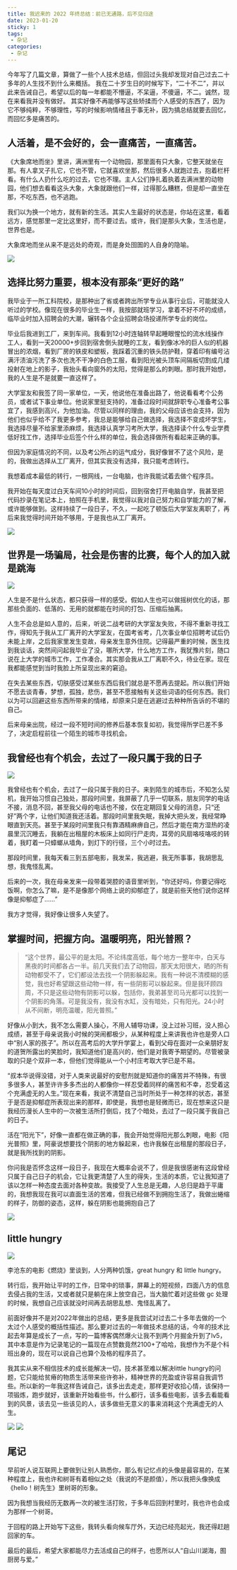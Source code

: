 ```yaml
---
title: 我迟来的 2022 年终总结：前已无通路，后不见归途
date: 2023-01-20
sticky: 1
tags:
 - 杂记
categories: 
 - 杂记
---
```


今年写了几篇文章，算做了一些个人技术总结，但回过头我却发现对自己过去二十多年的人生找不到什么来概括。
我在二十岁生日的时候写下，“二十不二”，并以此来告诫自己，希望以后的每一年都能不懵逼，不呆逼，不傻逼，不二。诚然，现在来看我并没有做好。
其实好像不再能够写这些矫揉而个人感受的东西了，因为它不够纯粹，不够理性，写的时候影响情绪且于事无补，因为搞总结就要去回忆，而回忆多是痛苦的。

## 人活着，是不会好的，会一直痛苦，一直痛苦。

《大象席地而坐》里讲，满洲里有一个动物园，那里面有只大象，它整天就坐在那。有人拿叉子扎它，它也不管，它就喜欢坐那，然后很多人就跑过去，抱着栏杆看。有什么人扔什么吃的过去，它也不理。主人公们挣扎着执着去满洲里的动物园，他们想去看看这头大象，大象就跟他们一样，过得那么糟糕，但是却一直坐在那，不吃东西，也不逃跑。

我们以为换一个地方，就有新的生活。其实人生最好的状态是，你站在这里，看着远方，感觉那里一定比这里好，而不要过去。或许，我们是那头大象，生活也是，世界也是。


大象席地而坐从来不是远处的奇观，而是身处囹圄的人自身的隐喻。

![](./img/elephant2.jpg)

## 选择比努力重要，根本没有那条“更好的路”

我毕业于一所工科院校，是那种出了省或者跨出所学专业从事行业后，可能就没人听过的学校。像现在很多的毕业生一样，我按部就班学习，拿着不好不坏的成绩，临毕业时加入招聘会的大潮，辗转各个企业招聘会场投递所学专业的岗位。

毕业后我进到工厂，来到车间。我看到12小时连轴转早起睡眼惺忪的流水线操作工人，看到一天20000+步回到宿舍倒头就睡的工友，看到像冰冷的巨人似的机器冒出的浓烟，看到厂房的铁皮和塑板，我踩着沉重的铁头防护鞋，穿着印有编号沾满汗渍油污洗了多次也洗不干净的白色工服，看到阳光被头顶车间隔板切割成几缕投射在地上的影子，我抬头看向窗外的太阳，觉得是那么的刺眼。那时我开始想，我的人生是不是就要一直这样了。

大学室友和我签了同一家单位，一天，他说他在准备出路了，他说看看考个公务员，或者试下事业单位。他说家里挺支持的，准备过段时间就辞职专心准备考公事宜了，我感到高兴，为他加油。尽管以同样的理由，我的父母应该也会支持，因为他们也似乎给不了我更多参考，我总是能够给自己做选择，我选择不变成坏学生，我选择尽量不给家里添麻烦，我选择认真学习考所大学，我选择读个什么专业学费低好找工作，选择毕业后签个什么样的单位，我会选择做所有看起来正确的事。

但因为家庭情况的不同，以及考公所占的运气成分，我好像冒不了这个风险，是的，我做出选择从工厂离开，但其实我没有选择，我只能考虑转行。

我想着成本最低的转行，一根网线，一台电脑，也许我能试着去做个程序员。

我开始在每天度过白天车间10小时的时间后，回到宿舍打开电脑自学，我甚至把代码抄录在笔记本上，拍照在手机里，我觉得以我对自己努力和自学能力的了解，或许能够做到。这样持续了一段日子，不久，一起吃了顿饭后大学室友离职了，再后来我觉得时间开始不够用，于是我也从工厂离开。

![](./img/huanghun.jpg)

## 世界是一场骗局，社会是伤害的比赛，每个人的加入就是跳海

![](img/parasite.jpg)

人生是不是什么状态，都只获得一样的感受。假如人生也可以做摇树优化的话，那那些负面的、低落的、无用的就都能在时间的打包、压缩后抽离。

人生不会总是如人意的，后来，听说二战考研的大学室友失败，不得不重新寻找工作，得知先于我从工厂离开的大学室友，在国考省考，几次事业单位招聘考试后仍未能上岸，之后我家里发生变故，母亲发生意外住院。记得最严重的时候，医生找到我谈话，突然间问起我毕业了没，哪所大学，什么地方工作，我犹豫片刻，随口说在上大学的城市工作，工作凑合。其实那会我从工厂离职不久，待业在家。现在我都能感觉到当时我脸上所呈现出来的窘迫。

在失去某些东西，切肤感受过某些东西后我们就总是不愿再去提起。所以我们开始不愿去谈青春，梦想，孤独，悲伤，甚至不愿接触有关这些词语的任何东西。我们以为可以回避这些东西所带来的情绪，却原来只是在逃避过去种种所告诉的不堪的自己。

后来母亲出院，经过一段不短时间的修养后基本恢复如初，我觉得所学已差不多了，决定启程前往一个陌生的城市寻找机会。


## 我曾经也有个机会，去过了一段只属于我的日子

![](./img/yiyi.jpg)

我曾经也有个机会，去过了一段只属于我的日子。来到陌生的城市后，不知怎么契机，我开始习惯自己独处，那段时间里，我屏蔽了几乎一切联系，朋友同学的电话不接，消息不回，甚至我父母的电话也不接，仅在定期回复父母的消息，只“还好”两个字，让他们知道我还活着。那段时间里我失眠，我掉大把头发，我经常睁眼直到天亮。甚至于某段时间里我只有靠酒精麻痹自己，然后才能在南方湿热的凌晨里沉沉睡去，我躺在出租屋的木板床上如同行尸走肉，耳旁的风扇咯吱咯吱的转着，我盯着一只蟑螂从墙角，到灯下的行径，三个小时过去。

那段时间里，我每天看三到五部电影，我发呆，我逃避，我无所事事，我胡思乱想，我鬼怪乱离。

后来的一次，我在母亲发来一段带着哭腔的语音里听到，“你还好吗，你要记得吃饭啊，你怎么了嘛，是不是像那个网络上说的抑郁症了，就是前些天他们说你这样像是抑郁症了……”

我方才觉得，我好像让很多人失望了。

## 掌握时间，把握方向。温暖明亮，阳光普照？

> “这个世界，最公平的是太阳。不论纬度高低，每个地方一整年中，白天与黑夜的时间都各占一半。前几天我们去了动物园，那天太阳很大，晒的所有动物都受不了，它们都设法去找一个阴影躲起来。我有一种说不清模糊的感觉，我也好希望跟这些动物一样，有一些阴影可以躲起来。但是我环顾四周，不只是这些动物有阴影可以躲，包括你，我弟甚至司马光都可以找到一个阴影的角落。可是我没有，我没有水缸，没有暗处，只有阳光。24小时从不间断，明亮温暖，阳光普照。”

好像从小到大，我不怎么需要人操心，不用人辅导功课，没上过补习班，没人担心成绩，甚至于母亲说我小时候的哭闹都极少，从某种程度上来讲我也许也是旁人口中“别人家的孩子”。所以在高考后的大学升学宴上，看到父母在面对一众亲朋好友的道贺所露出的笑脸时，我知道他们是高兴的，他们是对我寄予期望的。尽管被录取的只是个双非一本，但他们觉得能从一个小村庄考取大学已是不易。

“叔本华说得没错，对于人类来说最好的安慰剂就是知道你的痛苦并不特殊，有很多很多人，甚至许许多多杰出的人都像你一样忍受着同样的痛苦和不幸，忍受着这个充满虚无的人生。”现在来看，我说不清楚自己当时所处于一种怎样的状态，甚至于是否是抑郁症所表现出来的那样，即使是，我想也是轻微而已，现在想来这只是我经历漫长人生中的一次被生活所打倒后，找了个暗处，去过了一段只属于我自己的日子。

活在“阳光下”，好像一直都在做正确的事，我会开始觉得阳光那么刺眼，电影《阳光普照》里，阿豪说想要找个阴影的地方躲起来，也许我躲在出租屋的那段日子，就是我所找到的阴影。

你问我是否怀念这样一段日子，我现在大概率会说不了，但是我很感谢有这段曾经只属于自己日子的机会，它让我更清楚了人生的得失，生活的本质，它让我知道了该以怎样一种态度去面对各种变故。我接受了人生总是无趣，人总归是趋于平庸的，我想我现在我可以直面生活的苦难，但我已经做不到拥抱生活了，我做出蜷缩的样子，防御的姿态，这样，躲在阴影也能拥抱自己了

![](./img/a-sun.jpg)

## little hungry

![](./img/burning1.jpg)

李沧东的电影《燃烧》里谈到，人分两种饥饿，great hungry 和 little hungry。

转行后，我开始让平时的工作，日常中的琐事，屏幕上的短视频，四面八方的信息去侵占我的生活，又或者就只是躺在床上放空自己，当大脑忙着对这些做 gc 处理的时候，我想自己应该就没时间再去胡思乱想、鬼怪乱离了。

前面好像并不是对2022年做出的总结，更多是我尝试对过去二十多年去做的一个太过个人感受的概括性描述。那么要对过去的一年做技术总结的话，今年的技术比起去年算是成长了一点，写的一篇博客偶然爆火让我不到两个月掘金升到了lv5，其中本意是作为记录笔记的一篇现在点赞数竟然2100+了哈哈，我想作为不是个科班出身的，现在可以说自己也算个及格的程序员了。

我其实从来不相信技术的成长能解决一切，技术甚至难以解决little hungry的问题，它只能给贫瘠的物质生活带来些许弥补，精神世界的充盈或许容易自我调节些。所以新的一年我这样告诫自己，该多出去走走，那样更好收拾心情，该保持一项锻炼，跑步就好，该重新开始看些书，什么都行，该多看些电影，该多去看能看到的风景，该去见一些该见的人，该多做些无意义的事来消耗这个充满虚无的人生。

![](./img/burning(2).jpg)
![](./img/burning.jpg)


## 尾记

早前听人说互联网上要做到让别人熟悉你，那么有记忆点的头像是最容易的，在某种程度上，我也许和树哥有着相似之处（我说的不是颜值），所以我把头像换成《hello！树先生》里树哥的形象。

因为我想当我经历无数再一次的被生活打败，于多年后回到村里时，我也许也会成为那样一个树哥。

于回程的路上开始写下这些，我转头看向候车厅外，天边已经亮起光，我还得赶趟回家的车。

最后的最后，希望大家都能尽力去活成自己的样子，也愿所以人“自山川湖海，囿厨房与爱。”